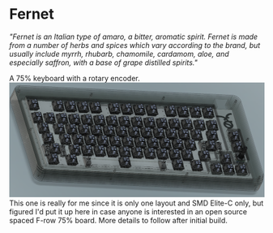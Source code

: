 # Fernet

_"Fernet is an Italian type of amaro, a bitter, aromatic spirit. Fernet is made from a number of herbs and spices which vary according to the brand, but usually include myrrh, rhubarb, chamomile, cardamom, aloe, and especially saffron, with a base of grape distilled spirits."_

A 75% keyboard with a rotary encoder.
![fernet keyboard screenshot](./screenshot.png)
This one is really for me since it is only one layout and SMD Elite-C only, but figured I'd put it up here in case anyone is interested in an open source spaced F-row 75% board. More details to follow after initial build.
